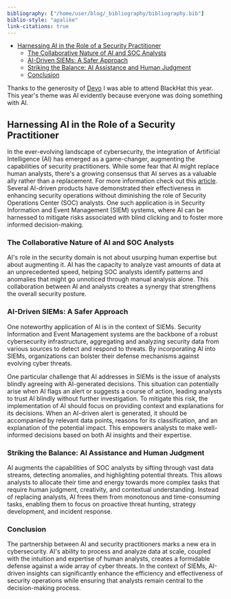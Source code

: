 ```yaml
---
bibliography: ["/home/user/blog/_bibliography/bibliography.bib"]
biblio-style: "apalike"
link-citations: true
---
```



<!-- TOC -->
  * [Harnessing AI in the Role of a Security Practitioner](#harnessing-ai-in-the-role-of-a-security-practitioner)
    * [The Collaborative Nature of AI and SOC Analysts](#the-collaborative-nature-of-ai-and-soc-analysts)
    * [AI-Driven SIEMs: A Safer Approach](#ai-driven-siems-a-safer-approach)
    * [Striking the Balance: AI Assistance and Human Judgment](#striking-the-balance-ai-assistance-and-human-judgment)
    * [Conclusion](#conclusion)
<!-- TOC -->


Thanks to the generosity of [Devo](https://devo.com) I was able to attend BlackHat this year.  This year's theme was AI evidently because everyone was doing something with AI.

## Harnessing AI in the Role of a Security Practitioner

In the ever-evolving landscape of cybersecurity, the integration of Artificial Intelligence (AI) has emerged as a game-changer, augmenting the capabilities of security practitioners. While some fear that AI might replace human analysts, there's a growing consensus that AI serves as a valuable ally rather than a replacement.  For more information check out this [article](https://www.shecancode.io/blog/ai-is-your-ally-not-your-enemy). Several AI-driven products have demonstrated their effectiveness in enhancing security operations without diminishing the role of Security Operations Center (SOC) analysts. One such application is in Security Information and Event Management (SIEM) systems, where AI can be harnessed to mitigate risks associated with blind clicking and to foster more informed decision-making.

### The Collaborative Nature of AI and SOC Analysts

AI's role in the security domain is not about usurping human expertise but about augmenting it. AI has the capacity to analyze vast amounts of data at an unprecedented speed, helping SOC analysts identify patterns and anomalies that might go unnoticed through manual analysis alone. This collaboration between AI and analysts creates a synergy that strengthens the overall security posture.

### AI-Driven SIEMs: A Safer Approach

One noteworthy application of AI is in the context of SIEMs. Security Information and Event Management systems are the backbone of a robust cybersecurity infrastructure, aggregating and analyzing security data from various sources to detect and respond to threats. By incorporating AI into SIEMs, organizations can bolster their defense mechanisms against evolving cyber threats.

One particular challenge that AI addresses in SIEMs is the issue of analysts blindly agreeing with AI-generated decisions. This situation can potentially arise when AI flags an alert or suggests a course of action, leading analysts to trust AI blindly without further investigation. To mitigate this risk, the implementation of AI should focus on providing context and explanations for its decisions. When an AI-driven alert is generated, it should be accompanied by relevant data points, reasons for its classification, and an explanation of the potential impact. This empowers analysts to make well-informed decisions based on both AI insights and their expertise.

### Striking the Balance: AI Assistance and Human Judgment

AI augments the capabilities of SOC analysts by sifting through vast data streams, detecting anomalies, and highlighting potential threats. This allows analysts to allocate their time and energy towards more complex tasks that require human judgment, creativity, and contextual understanding. Instead of replacing analysts, AI frees them from monotonous and time-consuming tasks, enabling them to focus on proactive threat hunting, strategy development, and incident response.

### Conclusion

The partnership between AI and security practitioners marks a new era in cybersecurity. AI's ability to process and analyze data at scale, coupled with the intuition and expertise of human analysts, creates a formidable defense against a wide array of cyber threats. In the context of SIEMs, AI-driven insights can significantly enhance the efficiency and effectiveness of security operations while ensuring that analysts remain central to the decision-making process.